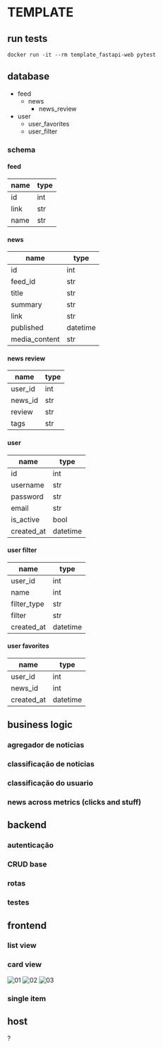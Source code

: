 # TEMPLATE

## run tests
```shell
docker run -it --rm template_fastapi-web pytest
```


## database
- feed
    - news
        - news_review
- user
    - user_favorites
    - user_filter


### schema
#### feed
| name          | type      |
|-------------- | --------- |
| id            | int       |
| link          | str       |
| name          | str       |

#### news
| name          | type      |
|-------------- | --------- |
| id            | int       |
| feed_id       | str       |
| title         | str       |
| summary       | str       |
| link          | str       |
| published     | datetime  |
| media_content | str       |

#### news review
| name          | type      |
|-------------- | --------- |
| user_id       | int       |
| news_id       | str       |
| review        | str       |
| tags          | str       |

#### user
| name          | type      |
|-------------- | --------- |
| id            | int       |
| username      | str       |
| password      | str       |
| email         | str       |
| is_active     | bool      |
| created_at    | datetime  |


#### user filter
| name          | type      |
|-------------- | --------- |
| user_id       | int       |
| name          | int       |
| filter_type   | str       |
| filter        | str       |
| created_at    | datetime  |

#### user favorites
| name          | type      |
|-------------- | --------- |
| user_id       | int       |
| news_id       | int       |
| created_at    | datetime  |

## business logic
### agregador de noticias
### classificação de noticias
### classificação do usuario
### news across metrics (clicks and stuff)

## backend
### autenticação
### CRUD base
### rotas
### testes


## frontend
### list view
### card view
![01](images/card_01.jpeg) 
![02](images/card_02.jpeg) 
![03](images/card_03.jpeg) 
### single item

## host
?
